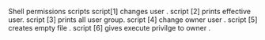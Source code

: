Shell permissions scripts
script[1] changes user .
script [2] prints effective user.
script [3] prints all user group.
script [4] change owner user .
script [5] creates empty file .
script [6] gives execute privilge to owner .

